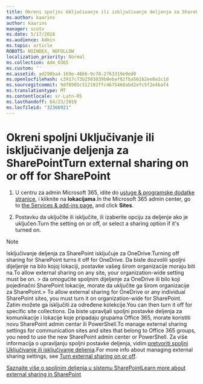 ```yaml
---
title: Okreni spoljni Uključivanje ili isključivanje deljenja za SharePoint
ms.author: kaarins
author: kaarins
manager: scotv
ms.date: 5/17/2018
ms.audience: Admin
ms.topic: article
ROBOTS: NOINDEX, NOFOLLOW
localization_priority: Normal
ms.collection: Adm_O365
ms.custom: ''
ms.assetid: ad290ba4-169e-4866-9c78-2763319e9ed0
ms.openlocfilehash: c3917c73b2503039b0ebaf82fba561b2ee0a1c1d
ms.sourcegitcommit: 9d78905c512192ffc4675468abd2efc5f2e4baf4
ms.translationtype: MT
ms.contentlocale: sr-Latn-RS
ms.lasthandoff: 04/23/2019
ms.locfileid: "32366921"
---
```

# <a name="turn-external-sharing-on-or-off-for-sharepoint"></a><span data-ttu-id="04b71-102">Okreni spoljni Uključivanje ili isključivanje deljenja za SharePoint</span><span class="sxs-lookup"><span data-stu-id="04b71-102">Turn external sharing on or off for SharePoint</span></span>

1. <span data-ttu-id="04b71-103">U centru za admin Microsoft 365, idite do [usluge &amp; programske dodatke stranice](https://portal.office.com/adminportal/home#/Settings/ServicesAndAddIns), i kliknite na **lokacijama**.</span><span class="sxs-lookup"><span data-stu-id="04b71-103">In the Microsoft 365 admin center, go to [the Services &amp; add-ins page](https://portal.office.com/adminportal/home#/Settings/ServicesAndAddIns), and click **Sites**.</span></span>
    
2. <span data-ttu-id="04b71-104">Postavku da uključite ili isključite, ili izaberite opciju za deljenje ako je uključen.</span><span class="sxs-lookup"><span data-stu-id="04b71-104">Turn the setting on or off, or select a sharing option if it's turned on.</span></span>
    
> [!NOTE]
> <span data-ttu-id="04b71-105">Isključivanje deljenja za SharePoint isključuje za OneDrive.</span><span class="sxs-lookup"><span data-stu-id="04b71-105">Turning off sharing for SharePoint turns it off for OneDrive.</span></span> <span data-ttu-id="04b71-106">Da biste dozvolili spoljni dijeljenje na bilo kojoj lokaciji, postavke vašeg širom organizacije moraju biti na.</span><span class="sxs-lookup"><span data-stu-id="04b71-106">To allow external sharing on any site, your organization-wide setting must be on.</span></span> <span data-ttu-id="04b71-107">> da omogućite spoljnim dijeljenje za OneDrive ili bilo koji pojedinačni SharePoint lokacije, morate da uključite ga širom organizacije za SharePoint.</span><span class="sxs-lookup"><span data-stu-id="04b71-107">> To allow external sharing for OneDrive or any individual SharePoint sites, you must turn it on organization-wide for SharePoint.</span></span> <span data-ttu-id="04b71-108">Zatim možete ga isključiti za određene kolekcije.</span><span class="sxs-lookup"><span data-stu-id="04b71-108">You can then turn it off for specific site collections.</span></span> <span data-ttu-id="04b71-109">Da biste upravljali spoljni postavke deljenja za komunikacije i lokacije koje pripadaju grupama Office 365, morate koristiti novu SharePoint admin centar ili PowerShell.</span><span class="sxs-lookup"><span data-stu-id="04b71-109">To manage external sharing settings for communication sites and sites that belong to Office 365 groups, you need to use the new SharePoint admin center or PowerShell.</span></span> <span data-ttu-id="04b71-110">Za više informacija o upravljanju spoljni postavke deljenja, vidim [pretvoriti spoljni Uključivanje ili isključivanje deljenja](https://go.microsoft.com/fwlink/?linkid=866426).</span><span class="sxs-lookup"><span data-stu-id="04b71-110">For more info about managing external sharing settings, see [Turn external sharing on or off](https://go.microsoft.com/fwlink/?linkid=866426).</span></span> 
  
[<span data-ttu-id="04b71-111">Saznajte više o spoljnim deljenja u sistemu SharePoint</span><span class="sxs-lookup"><span data-stu-id="04b71-111">Learn more about external sharing in SharePoint</span></span>](https://go.microsoft.com/fwlink/?linkid=734908)
  

